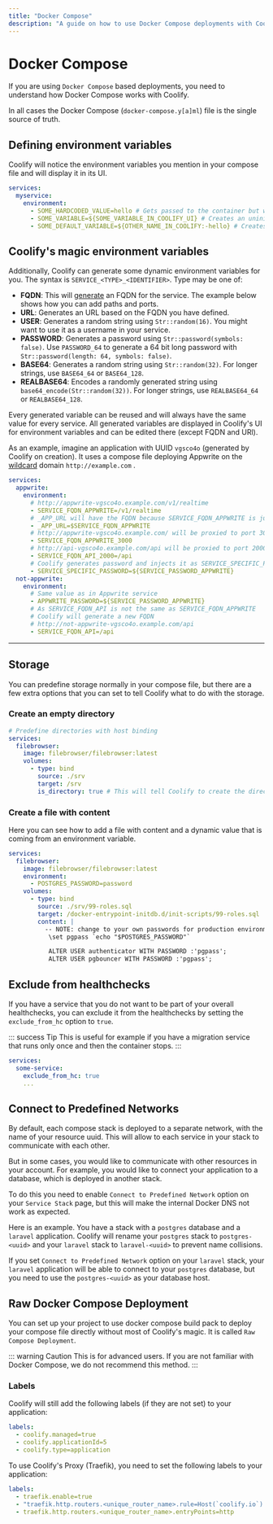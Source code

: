 ```yaml
---
title: "Docker Compose"
description: "A guide on how to use Docker Compose deployments with Coolify."
---
```


# Docker Compose
If you are using `Docker Compose` based deployments, you need to understand how Docker Compose works with Coolify.

In all cases the Docker Compose (`docker-compose.y[a]ml`) file is the single source of truth.

## Defining environment variables

Coolify will notice the environment variables you mention in your compose file and will display it in its UI.

```yaml
services:
  myservice:
    environment:
      - SOME_HARDCODED_VALUE=hello # Gets passed to the container but will not be visible in Coolify's UI
      - SOME_VARIABLE=${SOME_VARIABLE_IN_COOLIFY_UI} # Creates an uninitialized environment variable editable in Coolify's UI
      - SOME_DEFAULT_VARIABLE=${OTHER_NAME_IN_COOLIFY:-hello} # Creates an environment variable of value "hello" editable in Coolify's UI
```


<ZoomableImage src="/docs/images/screenshots/Docker-compose-environment-variables-UI.webp" />

## Coolify's magic environment variables

Additionally, Coolify can generate some dynamic environment variables for you.
The syntax is `SERVICE_<TYPE>_<IDENTIFIER>`.
Type may be one of:

- **FQDN**: This will [generate](/knowledge-base/server/introduction#wildcard-domain) an FQDN for the service. The example below shows how you can add paths and ports.
- **URL**: Generates an URL based on the FQDN you have defined.
- **USER**: Generates a random string using `Str::random(16)`. You might want to use it as a username in your service.
- **PASSWORD**: Generates a password using `Str::password(symbols: false)`. Use `PASSWORD_64` to generate a 64 bit long password with `Str::password(length: 64, symbols: false)`.
- **BASE64**: Generates a random string using `Str::random(32)`. For longer strings, use `BASE64_64` or `BASE64_128`.
- **REALBASE64**: Encodes a randomly generated string using `base64_encode(Str::random(32))`. For longer strings, use `REALBASE64_64` or `REALBASE64_128`.

Every generated variable can be reused and will always have the same value for every service.
All generated variables are displayed in Coolify's UI for environment variables and can be edited there (except FQDN and URl).

As an example, imagine an application with UUID `vgsco4o` (generated by Coolify on creation).
It uses a compose file deploying Appwrite on the [wildcard](/knowledge-base/server/introduction#wildcard-domain) domain `http://example.com` .

```yaml
services:
  appwrite:
    environment:
      # http://appwrite-vgsco4o.example.com/v1/realtime
      - SERVICE_FQDN_APPWRITE=/v1/realtime
      # _APP_URL will have the FQDN because SERVICE_FQDN_APPWRITE is just a simple environment variable
      - _APP_URL=$SERVICE_FQDN_APPWRITE
      # http://appwrite-vgsco4o.example.com/ will be proxied to port 3000
      - SERVICE_FQDN_APPWRITE_3000
      # http://api-vgsco4o.example.com/api will be proxied to port 2000
      - SERVICE_FQDN_API_2000=/api
      # Coolify generates password and injects it as SERVICE_SPECIFIC_PASSWORD into the container
      - SERVICE_SPECIFIC_PASSWORD=${SERVICE_PASSWORD_APPWRITE}
  not-appwrite:
    environment:
      # Same value as in Appwrite service
      - APPWRITE_PASSWORD=${SERVICE_PASSWORD_APPWRITE}
      # As SERVICE_FQDN_API is not the same as SERVICE_FQDN_APPWRITE
      # Coolify will generate a new FQDN
      # http://not-appwrite-vgsco4o.example.com/api
      - SERVICE_FQDN_API=/api
```

---

## Storage

You can predefine storage normally in your compose file, but there are a few extra options that you can set to tell Coolify what to do with the storage.

### Create an empty directory

```yaml
# Predefine directories with host binding
services:
  filebrowser:
    image: filebrowser/filebrowser:latest
    volumes:
      - type: bind
        source: ./srv
        target: /srv
        is_directory: true # This will tell Coolify to create the directory (this is not available in a normal docker-compose)
```

### Create a file with content

Here you can see how to add a file with content and a dynamic value that is coming from an environment variable.

```yaml
services:
  filebrowser:
    image: filebrowser/filebrowser:latest
    environment:
      - POSTGRES_PASSWORD=password
    volumes:
      - type: bind
        source: ./srv/99-roles.sql
        target: /docker-entrypoint-initdb.d/init-scripts/99-roles.sql
        content: |
          -- NOTE: change to your own passwords for production environments
           \set pgpass `echo "$POSTGRES_PASSWORD"`

           ALTER USER authenticator WITH PASSWORD :'pgpass';
           ALTER USER pgbouncer WITH PASSWORD :'pgpass';
```

## Exclude from healthchecks

If you have a service that you do not want to be part of your overall healthchecks, you can exclude it from the healthchecks by setting the `exclude_from_hc` option to `true`.

::: success Tip
 This is useful for example if you have a migration service that runs only once and then the container stops.
:::

```yaml
services:
  some-service:
    exclude_from_hc: true
    ...
```

## Connect to Predefined Networks

By default, each compose stack is deployed to a separate network, with the name of your resource uuid. This will allow to each service in your stack to communicate with each other.

But in some cases, you would like to communicate with other resources in your account. For example, you would like to connect your application to a database, which is deployed in another stack.

To do this you need to enable `Connect to Predefined Network` option on your `Service Stack` page, but this will make the internal Docker DNS not work as expected.

Here is an example. You have a stack with a `postgres` database and a `laravel` application. Coolify will rename your `postgres` stack to `postgres-<uuid>` and your `laravel` stack to `laravel-<uuid>` to prevent name collisions.

If you set `Connect to Predefined Network` option on your `laravel` stack, your `laravel` application will be able to connect to your `postgres` database, but you need to use the `postgres-<uuid>` as your database host.


## Raw Docker Compose Deployment

You can set up your project to use docker compose build pack to deploy your compose file directly without most of Coolify's magic. It is called `Raw Compose Deployment`.

::: warning Caution
  This is for advanced users. If you are not familiar with Docker Compose, we do not recommend this method.
:::

### Labels

Coolify will still add the following labels (if they are not set) to your application:

```yaml
labels:
  - coolify.managed=true
  - coolify.applicationId=5
  - coolify.type=application
```

To use Coolify's Proxy (Traefik), you need to set the following labels to your application:

```yaml
labels:
  - traefik.enable=true
  - "traefik.http.routers.<unique_router_name>.rule=Host(`coolify.io`) && PathPrefix(`/`)"
  - traefik.http.routers.<unique_router_name>.entryPoints=http
```